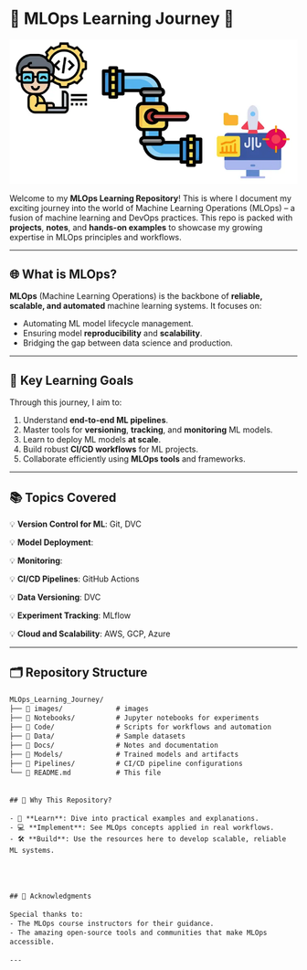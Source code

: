 # 🚀 MLOps Learning Journey 🌟

![MLOPs](./images/mlops.jpg)

Welcome to my **MLOps Learning Repository**! This is where I document my exciting journey into the world of Machine Learning Operations (MLOps) – a fusion of machine learning and DevOps practices. This repo is packed with **projects**, **notes**, and **hands-on examples** to showcase my growing expertise in MLOps principles and workflows.

---

## 🌐 What is MLOps?

**MLOps** (Machine Learning Operations) is the backbone of **reliable, scalable, and automated** machine learning systems. It focuses on:
- Automating ML model lifecycle management.
- Ensuring model **reproducibility** and **scalability**.
- Bridging the gap between data science and production.

---

## 🎯 Key Learning Goals

Through this journey, I aim to:
1. Understand **end-to-end ML pipelines**.
2. Master tools for **versioning**, **tracking**, and **monitoring** ML models.
3. Learn to deploy ML models **at scale**.
4. Build robust **CI/CD workflows** for ML projects.
5. Collaborate efficiently using **MLOps tools** and frameworks.

---

## 📚 Topics Covered

💡 **Version Control for ML**: Git, DVC  

💡 **Model Deployment**: 

💡 **Monitoring**: 

💡 **CI/CD Pipelines**: GitHub Actions

💡 **Data Versioning**: DVC

💡 **Experiment Tracking**: MLflow  

💡 **Cloud and Scalability**: AWS, GCP, Azure  

---

## 🗂️ Repository Structure

```plaintext
MLOps_Learning_Journey/
├── 📂 images/             # images 
├── 📂 Notebooks/          # Jupyter notebooks for experiments
├── 📂 Code/               # Scripts for workflows and automation
├── 📂 Data/               # Sample datasets
├── 📂 Docs/               # Notes and documentation
├── 📂 Models/             # Trained models and artifacts
├── 📂 Pipelines/          # CI/CD pipeline configurations
└── 📄 README.md           # This file


## 🌟 Why This Repository?

- 📖 **Learn**: Dive into practical examples and explanations.  
- 💻 **Implement**: See MLOps concepts applied in real workflows.  
- 🛠️ **Build**: Use the resources here to develop scalable, reliable ML systems.  




## 🤝 Acknowledgments

Special thanks to:
- The MLOps course instructors for their guidance.  
- The amazing open-source tools and communities that make MLOps accessible.

---
